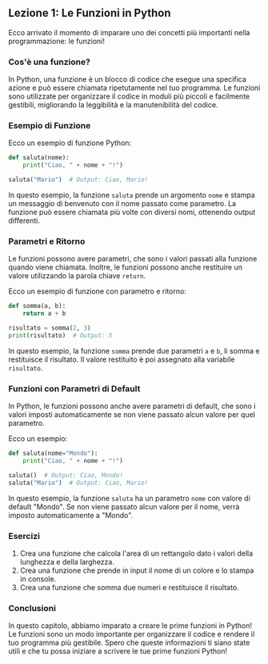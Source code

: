 ## Lezione 1: Le Funzioni in Python

Ecco arrivato il momento di imparare uno dei concetti più importanti nella programmazione: le funzioni!

### Cos'è una funzione?

In Python, una funzione è un blocco di codice che esegue una specifica azione e può essere chiamata ripetutamente nel tuo programma. Le funzioni sono utilizzate per organizzare il codice in moduli più piccoli e facilmente gestibili, migliorando la leggibilità e la manutenibilità del codice.

### Esempio di Funzione

Ecco un esempio di funzione Python:

```python
def saluta(nome):
    print("Ciao, " + nome + "!")

saluta("Mario")  # Output: Ciao, Mario!
```

In questo esempio, la funzione `saluta` prende un argomento `nome` e stampa un messaggio di benvenuto con il nome passato come parametro. La funzione può essere chiamata più volte con diversi nomi, ottenendo output differenti.

### Parametri e Ritorno

Le funzioni possono avere parametri, che sono i valori passati alla funzione quando viene chiamata. Inoltre, le funzioni possono anche restituire un valore utilizzando la parola chiave `return`.

Ecco un esempio di funzione con parametro e ritorno:

```python
def somma(a, b):
    return a + b

risultato = somma(2, 3)
print(risultato)  # Output: 5
```

In questo esempio, la funzione `somma` prende due parametri `a` e `b`, li somma e restituisce il risultato. Il valore restituito è poi assegnato alla variabile `risultato`.

### Funzioni con Parametri di Default

In Python, le funzioni possono anche avere parametri di default, che sono i valori imposti automaticamente se non viene passato alcun valore per quel parametro.

Ecco un esempio:

```python
def saluta(nome="Mondo"):
    print("Ciao, " + nome + "!")

saluta()  # Output: Ciao, Mondo!
saluta("Mario")  # Output: Ciao, Mario!
```

In questo esempio, la funzione `saluta` ha un parametro `nome` con valore di default "Mondo". Se non viene passato alcun valore per il nome, verrà imposto automaticamente a "Mondo".

### Esercizi

1. Crea una funzione che calcola l'area di un rettangolo dato i valori della lunghezza e della larghezza.
2. Crea una funzione che prende in input il nome di un colore e lo stampa in console.
3. Crea una funzione che somma due numeri e restituisce il risultato.

### Conclusioni

In questo capitolo, abbiamo imparato a creare le prime funzioni in Python! Le funzioni sono un modo importante per organizzare il codice e rendere il tuo programma più gestibile. Spero che queste informazioni ti siano state utili e che tu possa iniziare a scrivere le tue prime funzioni Python!
